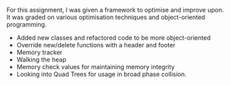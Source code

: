 For this assignment, I was given a framework to optimise and improve upon. It was graded on various optimisation techniques and object-oriented programming. 

- Added new classes and refactored code to be more object-oriented
- Override new/delete functions with a header and footer
- Memory tracker
- Walking the heap
- Memory check values for maintaining memory integrity
- Looking into Quad Trees for usage in broad phase collision. 

